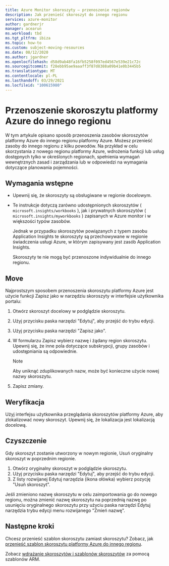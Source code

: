 ```yaml
---
title: Azure Monitor skoroszyty — przenoszenie regionów
description: Jak przenieść skoroszyt do innego regionu
services: azure-monitor
author: gardnerjr
manager: acearun
ms.workload: tbd
ms.tgt_pltfrm: ibiza
ms.topic: how-to
ms.custom: subject-moving-resources
ms.date: 08/12/2020
ms.author: jgardner
ms.openlocfilehash: d58d9ab48fa16fb5258f097ed4567e539e21c72c
ms.sourcegitcommit: f28ebb95ae9aaaff3f87d8388a09b41e0b3445b5
ms.translationtype: MT
ms.contentlocale: pl-PL
ms.lasthandoff: 03/29/2021
ms.locfileid: "100615980"
---
```

# <a name="move-an-azure-workbook-to-another-region"></a>Przenoszenie skoroszytu platformy Azure do innego regionu

W tym artykule opisano sposób przenoszenia zasobów skoroszytów platformy Azure do innego regionu platformy Azure. Możesz przenieść zasoby do innego regionu z kilku powodów. Na przykład w celu skorzystania z nowego regionu platformy Azure, wdrożenia funkcji lub usług dostępnych tylko w określonych regionach, spełnienia wymagań wewnętrznych zasad i zarządzania lub w odpowiedzi na wymagania dotyczące planowania pojemności.

## <a name="prerequisites"></a>Wymagania wstępne

* Upewnij się, że skoroszyty są obsługiwane w regionie docelowym.

* Te instrukcje dotyczą zarówno udostępnionych skoroszytów ( `microsoft.insights/workbooks` ), jak i prywatnych skoroszytów ( `microsoft.insights/myworkbooks` ) zapisanych w Azure monitor i w większości typów zasobów.

  Jednak w przypadku skoroszytów powiązanych z typem zasobu Application Insights te skoroszyty są przechowywane w regionie świadczenia usługi Azure, w którym zapisywany jest zasób Application Insights.

  Skoroszyty te nie mogą być przenoszone indywidualnie do innego regionu.

## <a name="move"></a>Move

Najprostszym sposobem przenoszenia skoroszytu platformy Azure jest użycie funkcji Zapisz jako w narzędziu skoroszyty w interfejsie użytkownika portalu:

1. Otwórz skoroszyt docelowy w podglądzie skoroszytu.
2. Użyj przycisku paska narzędzi "Edytuj", aby przejść do trybu edycji.
3. Użyj przycisku paska narzędzi "Zapisz jako".
4. W formularzu Zapisz wybierz nazwę i żądany region skoroszytu. Upewnij się, że inne pola dotyczące subskrypcji, grupy zasobów i udostępniania są odpowiednie.

   > [!NOTE]
   > Aby uniknąć zduplikowanych nazw, może być konieczne użycie nowej nazwy skoroszytu.

5. Zapisz zmiany. 

## <a name="verify"></a>Weryfikacja

Użyj interfejsu użytkownika przeglądania skoroszytów platformy Azure, aby zlokalizować nowy skoroszyt. Upewnij się, że lokalizacja jest lokalizacją docelową.

## <a name="clean-up"></a>Czyszczenie

Gdy skoroszyt zostanie utworzony w nowym regionie, Usuń oryginalny skoroszyt w poprzednim regionie.
1. Otwórz oryginalny skoroszyt w podglądzie skoroszytu.
2. Użyj przycisku paska narzędzi "Edytuj", aby przejść do trybu edycji.
3. Z listy rozwijanej Edytuj narzędzia (ikona ołówka) wybierz pozycję "Usuń skoroszyt".

Jeśli zmieniono nazwę skoroszytu w celu zaimportowania go do nowego regionu, można zmienić nazwę skoroszytu na poprzednią nazwę po usunięciu oryginalnego skoroszytu przy użyciu paska narzędzi Edytuj narzędzia trybu edycji menu rozwijanego "Zmień nazwę".

## <a name="next-steps"></a>Następne kroki

Chcesz przenieść szablon skoroszytu zamiast skoroszytu? Zobacz, jak [przenieść szablon skoroszytu platformy Azure do innego regionu](./workbook-templates-move-region.md).

Zobacz [wdrażanie skoroszytów i szablonów skoroszytów](../visualize/workbooks-automate.md) za pomocą szablonów ARM.
